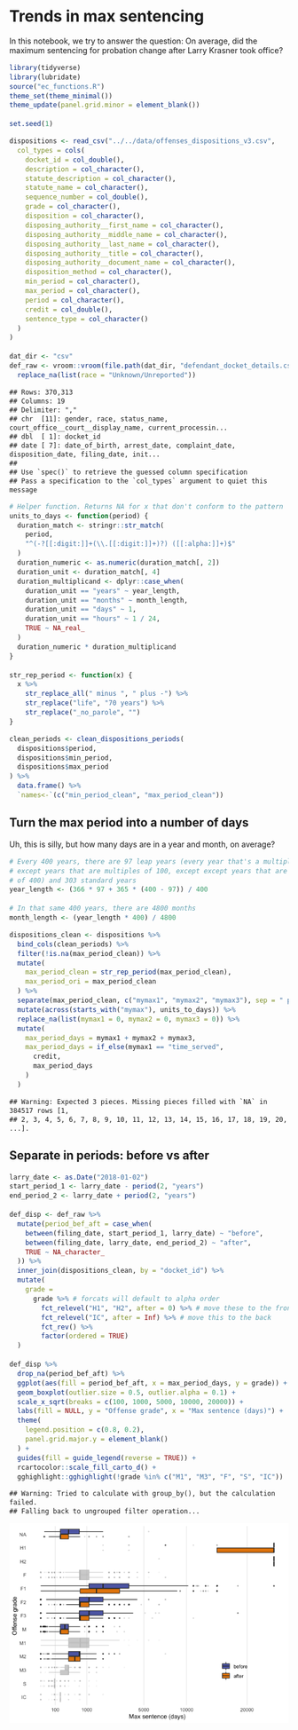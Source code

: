 Trends in max sentencing
================

In this notebook, we try to answer the question: On average, did the
maximum sentencing for probation change after Larry Krasner took office?

``` r
library(tidyverse)
library(lubridate)
source("ec_functions.R")
theme_set(theme_minimal())
theme_update(panel.grid.minor = element_blank())

set.seed(1)
```

``` r
dispositions <- read_csv("../../data/offenses_dispositions_v3.csv",
  col_types = cols(
    docket_id = col_double(),
    description = col_character(),
    statute_description = col_character(),
    statute_name = col_character(),
    sequence_number = col_double(),
    grade = col_character(),
    disposition = col_character(),
    disposing_authority__first_name = col_character(),
    disposing_authority__middle_name = col_character(),
    disposing_authority__last_name = col_character(),
    disposing_authority__title = col_character(),
    disposing_authority__document_name = col_character(),
    disposition_method = col_character(),
    min_period = col_character(),
    max_period = col_character(),
    period = col_character(),
    credit = col_double(),
    sentence_type = col_character()
  )
)

dat_dir <- "csv"
def_raw <- vroom::vroom(file.path(dat_dir, "defendant_docket_details.csv")) %>%
  replace_na(list(race = "Unknown/Unreported"))
```

    ## Rows: 370,313
    ## Columns: 19
    ## Delimiter: ","
    ## chr  [11]: gender, race, status_name, court_office__court__display_name, current_processin...
    ## dbl  [ 1]: docket_id
    ## date [ 7]: date_of_birth, arrest_date, complaint_date, disposition_date, filing_date, init...
    ## 
    ## Use `spec()` to retrieve the guessed column specification
    ## Pass a specification to the `col_types` argument to quiet this message

``` r
# Helper function. Returns NA for x that don't conform to the pattern
units_to_days <- function(period) {
  duration_match <- stringr::str_match(
    period,
    "^(-?[[:digit:]]+(\\.[[:digit:]]+)?) ([[:alpha:]]+)$"
  )
  duration_numeric <- as.numeric(duration_match[, 2])
  duration_unit <- duration_match[, 4]
  duration_multiplicand <- dplyr::case_when(
    duration_unit == "years" ~ year_length,
    duration_unit == "months" ~ month_length,
    duration_unit == "days" ~ 1,
    duration_unit == "hours" ~ 1 / 24,
    TRUE ~ NA_real_
  )
  duration_numeric * duration_multiplicand
}

str_rep_period <- function(x) {
  x %>%
    str_replace_all(" minus ", " plus -") %>%
    str_replace("life", "70 years") %>%
    str_replace("_no_parole", "")
}
```

``` r
clean_periods <- clean_dispositions_periods(
  dispositions$period,
  dispositions$min_period,
  dispositions$max_period
) %>%
  data.frame() %>%
  `names<-`(c("min_period_clean", "max_period_clean"))
```

## Turn the max period into a number of days

Uh, this is silly, but how many days are in a year and month, on
average?

``` r
# Every 400 years, there are 97 leap years (every year that's a multiple of 4,
# except years that are multiples of 100, except except years that are multiples
# of 400) and 303 standard years
year_length <- (366 * 97 + 365 * (400 - 97)) / 400

# In that same 400 years, there are 4800 months
month_length <- (year_length * 400) / 4800
```

``` r
dispositions_clean <- dispositions %>%
  bind_cols(clean_periods) %>%
  filter(!is.na(max_period_clean)) %>%
  mutate(
    max_period_clean = str_rep_period(max_period_clean),
    max_period_ori = max_period_clean
  ) %>%
  separate(max_period_clean, c("mymax1", "mymax2", "mymax3"), sep = " plus ") %>%
  mutate(across(starts_with("mymax"), units_to_days)) %>%
  replace_na(list(mymax1 = 0, mymax2 = 0, mymax3 = 0)) %>%
  mutate(
    max_period_days = mymax1 + mymax2 + mymax3,
    max_period_days = if_else(mymax1 == "time_served",
      credit,
      max_period_days
    )
  )
```

    ## Warning: Expected 3 pieces. Missing pieces filled with `NA` in 384517 rows [1,
    ## 2, 3, 4, 5, 6, 7, 8, 9, 10, 11, 12, 13, 14, 15, 16, 17, 18, 19, 20, ...].

## Separate in periods: before vs after

``` r
larry_date <- as.Date("2018-01-02")
start_period_1 <- larry_date - period(2, "years")
end_period_2 <- larry_date + period(2, "years")

def_disp <- def_raw %>%
  mutate(period_bef_aft = case_when(
    between(filing_date, start_period_1, larry_date) ~ "before",
    between(filing_date, larry_date, end_period_2) ~ "after",
    TRUE ~ NA_character_
  )) %>%
  inner_join(dispositions_clean, by = "docket_id") %>%
  mutate(
    grade =
      grade %>% # forcats will default to alpha order
        fct_relevel("H1", "H2", after = 0) %>% # move these to the front
        fct_relevel("IC", after = Inf) %>% # move this to the back
        fct_rev() %>%
        factor(ordered = TRUE)
  )

def_disp %>%
  drop_na(period_bef_aft) %>%
  ggplot(aes(fill = period_bef_aft, x = max_period_days, y = grade)) +
  geom_boxplot(outlier.size = 0.5, outlier.alpha = 0.1) +
  scale_x_sqrt(breaks = c(100, 1000, 5000, 10000, 20000)) +
  labs(fill = NULL, y = "Offense grade", x = "Max sentence (days)") +
  theme(
    legend.position = c(0.8, 0.2),
    panel.grid.major.y = element_blank()
  ) +
  guides(fill = guide_legend(reverse = TRUE)) +
  rcartocolor::scale_fill_carto_d() +
  gghighlight::gghighlight(!grade %in% c("M1", "M3", "F", "S", "IC"))
```

    ## Warning: Tried to calculate with group_by(), but the calculation failed.
    ## Falling back to ungrouped filter operation...

![](max-sentencing_files/figure-gfm/max-sentence-trend-1.png)<!-- -->
